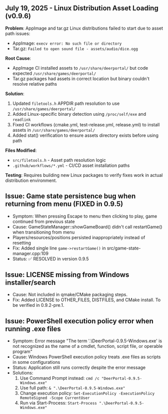 ## July 19, 2025 - Linux Distribution Asset Loading (v0.9.6)

**Problem**: AppImage and tar.gz Linux distributions failed to start due to asset path issues:
- AppImage: `execv error: No such file or directory` 
- Tar.gz: `Failed to open sound file - assets/audio/dice.ogg`

**Root Cause**: 
- AppImage CI installed assets to `/usr/share/deerportal/` but code expected `/usr/share/games/deerportal/`
- Tar.gz packages had assets in correct location but binary couldn't resolve relative paths

**Solution**:
1. Updated `filetools.h` APPDIR path resolution to use `/usr/share/games/deerportal/`
2. Added Linux-specific binary detection using `/proc/self/exe` and `readlink`
3. Fixed CI workflows (cmake.yml, test-release.yml, release.yml) to install assets in `/usr/share/games/deerportal/`
4. Added stat() verification to ensure assets directory exists before using path

**Files Modified**: 
- `src/filetools.h` - Asset path resolution logic
- `.github/workflows/*.yml` - CI/CD asset installation paths

**Testing**: Requires building new Linux packages to verify fixes work in actual distribution environment.

## Issue: Game state persistence bug when returning from menu (FIXED in 0.9.5)
- Symptom: When pressing Escape to menu then clicking to play, game continued from previous state
- Cause: GameStateManager::showGameBoard() didn't call restartGame() when transitioning from menu
- Players/resources/positions persisted inappropriately instead of resetting
- Fix: Added single line `game->restartGame()` in src/game-state-manager.cpp:109
- Status: ✅ RESOLVED in version 0.9.5

## Issue: LICENSE missing from Windows installer/search
- Cause: Not included in qmake/CMake packaging steps.
- Fix: Added LICENSE to OTHER_FILES, DISTFILES, and CMake install. To be verified in 0.9.2-pre.1. 

## Issue: PowerShell execution policy error when running .exe files
- Symptom: Error message "The term '.\DeerPortal-0.9.5-Windows.exe' is not recognized as the name of a cmdlet, function, script file, or operable program"
- Cause: Windows PowerShell execution policy treats .exe files as scripts in some configurations
- Status: Application still runs correctly despite the error message
- Solutions:
  1. Use Command Prompt instead: `cmd /c "DeerPortal-0.9.5-Windows.exe"`
  2. Use full path: `& ".\DeerPortal-0.9.5-Windows.exe"`
  3. Change execution policy: `Set-ExecutionPolicy -ExecutionPolicy RemoteSigned -Scope CurrentUser`
  4. Run via Start-Process: `Start-Process ".\DeerPortal-0.9.5-Windows.exe"` 